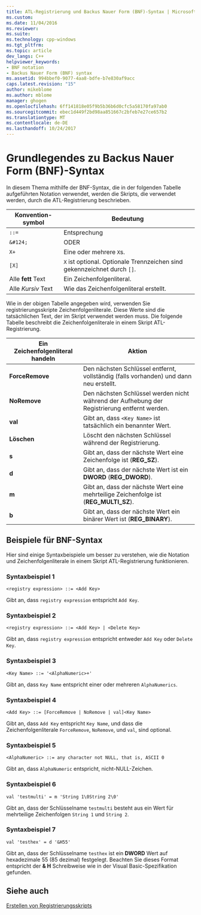 ```yaml
---
title: ATL-Registrierung und Backus Nauer Form (BNF)-Syntax | Microsoft Docs
ms.custom: 
ms.date: 11/04/2016
ms.reviewer: 
ms.suite: 
ms.technology: cpp-windows
ms.tgt_pltfrm: 
ms.topic: article
dev_langs: C++
helpviewer_keywords:
- BNF notation
- Backus Nauer Form (BNF) syntax
ms.assetid: 994bbef0-9077-4aa8-bdfe-b7e830af9acc
caps.latest.revision: "15"
author: mikeblome
ms.author: mblome
manager: ghogen
ms.openlocfilehash: 6ff141818e05f9b5b36b6d0cfc5a58170fa97ab0
ms.sourcegitcommit: ebec1d449f2bd98aa851667c2bfeb7e27ce657b2
ms.translationtype: MT
ms.contentlocale: de-DE
ms.lasthandoff: 10/24/2017
---
```

# <a name="understanding-backus-nauer-form-bnf-syntax"></a>Grundlegendes zu Backus Nauer Form (BNF)-Syntax
In diesem Thema mithilfe der BNF-Syntax, die in der folgenden Tabelle aufgeführten Notation verwendet, werden die Skripts, die verwendet werden, durch die ATL-Registrierung beschrieben.  
  
|Konvention-symbol|Bedeutung|  
|------------------------|-------------|  
|`::=`|Entsprechung|  
|`&#124;`|ODER|  
|`X+`|Eine oder mehrere `X`s.|  
|`[X]`|`X` ist optional. Optionale Trennzeichen sind gekennzeichnet durch `[]`.|  
|Alle **fett** Text|Ein Zeichenfolgenliteral.|  
|Alle *Kursiv* Text|Wie das Zeichenfolgenliteral erstellt.|  
  
 Wie in der obigen Tabelle angegeben wird, verwenden Sie registrierungsskripte Zeichenfolgenliterale. Diese Werte sind die tatsächlichen Text, der im Skript verwendet werden muss. Die folgende Tabelle beschreibt die Zeichenfolgenliterale in einem Skript ATL-Registrierung.  
  
|Ein Zeichenfolgenliteral handeln|Aktion|  
|--------------------|------------|  
|**ForceRemove**|Den nächsten Schlüssel entfernt, vollständig (falls vorhanden) und dann neu erstellt.|  
|**NoRemove**|Den nächsten Schlüssel werden nicht während der Aufhebung der Registrierung entfernt werden.|  
|**val**|Gibt an, dass `<Key Name>` ist tatsächlich ein benannter Wert.|  
|**Löschen**|Löscht den nächsten Schlüssel während der Registrierung.|  
|**s**|Gibt an, dass der nächste Wert eine Zeichenfolge ist (**REG_SZ**).|  
|**d**|Gibt an, dass der nächste Wert ist ein **DWORD** (**REG_DWORD**).|  
|**m**|Gibt an, dass der nächste Wert eine mehrteilige Zeichenfolge ist (**REG_MULTI_SZ**).|  
|**b**|Gibt an, dass der nächste Wert ein binärer Wert ist (**REG_BINARY**).|  
  
## <a name="bnf-syntax-examples"></a>Beispiele für BNF-Syntax  
 Hier sind einige Syntaxbeispiele um besser zu verstehen, wie die Notation und Zeichenfolgenliterale in einem Skript ATL-Registrierung funktionieren.  
  
### <a name="syntax-example-1"></a>Syntaxbeispiel 1  
  
```  
<registry expression> ::= <Add Key>  
```  
  
 Gibt an, dass `registry expression` entspricht `Add Key`.  
  
### <a name="syntax-example-2"></a>Syntaxbeispiel 2  
  
```  
<registry expression> ::= <Add Key> | <Delete Key>  
```  
  
 Gibt an, dass `registry expression` entspricht entweder `Add Key` oder `Delete Key`.  
  
### <a name="syntax-example-3"></a>Syntaxbeispiel 3  
  
```  
<Key Name> ::= '<AlphaNumeric>+'  
```  
  
 Gibt an, dass `Key Name` entspricht einer oder mehreren `AlphaNumerics`.  
  
### <a name="syntax-example-4"></a>Syntaxbeispiel 4  
  
```  
<Add Key> ::= [ForceRemove | NoRemove | val]<Key Name>  
```  
  
 Gibt an, dass `Add Key` entspricht `Key Name`, und dass die Zeichenfolgenliterale `ForceRemove`, `NoRemove`, und `val`, sind optional.  
  
### <a name="syntax-example-5"></a>Syntaxbeispiel 5  
  
```  
<AlphaNumeric> ::= any character not NULL, that is, ASCII 0  
```  
  
 Gibt an, dass `AlphaNumeric` entspricht, nicht-NULL-Zeichen.  
  
### <a name="syntax-example-6"></a>Syntaxbeispiel 6  
  
```  
val 'testmulti' = m 'String 1\0String 2\0'  
```  
  
 Gibt an, dass der Schlüsselname `testmulti` besteht aus ein Wert für mehrteilige Zeichenfolgen `String 1` und `String 2`.  
  
### <a name="syntax-example-7"></a>Syntaxbeispiel 7  
  
```  
val 'testhex' = d '&H55'  
```  
  
 Gibt an, dass der Schlüsselname `testhex` ist ein **DWORD** Wert auf hexadezimale 55 (85 dezimal) festgelegt. Beachten Sie dieses Format entspricht der **& H** Schreibweise wie in der Visual Basic-Spezifikation gefunden.  
  
## <a name="see-also"></a>Siehe auch  
 [Erstellen von Registrierungsskripts](../atl/creating-registrar-scripts.md)

